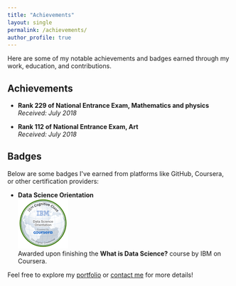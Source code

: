 ```yaml
---
title: "Achievements"
layout: single
permalink: /achievements/
author_profile: true
---
```


Here are some of my notable achievements and badges earned through my work, education, and contributions.

## Achievements
- **Rank 229 of National Entrance Exam, Mathematics and physics**  
  *Received: July 2018*
  
- **Rank 112 of National Entrance Exam, Art**  
  *Received: July 2018*  


## Badges
Below are some badges I've earned from platforms like GitHub, Coursera, or other certification providers:

- **Data Science Orientation**  
  ![Data Science Orientation](/assets/images/data-science-orientation.png)  
  Awarded upon finishing the **What is Data Science?** course by IBM on Coursera.


Feel free to explore my [portfolio](/projects/) or [contact me](/contact/) for more details!
